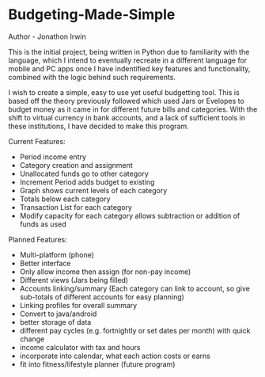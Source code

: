 # Budgeting-Made-Simple

Author - Jonathon Irwin



This is the initial project, being written in Python due to familiarity with the language, which I intend to eventually recreate in a different language for mobile and PC apps once I have indentified key features and functionality, combined with the logic behind such requirements.

I wish to create a simple, easy to use yet useful budgetting tool. This is based off the theory previously followed which used Jars or Evelopes to budget money as it came in for different future bills and categories. With the shift to virtual currency in bank accounts, and a lack of sufficient tools in these institutions, I have decided to make this program.

Current Features:
  - Period income entry
  - Category creation and assignment
  - Unallocated funds go to other category
  - Increment Period adds budget to existing
  - Graph shows current levels of each category
  - Totals below each category
  - Transaction List for each category
  - Modify capacity for each category allows subtraction or addition of funds as used
  
Planned Features:
  - Multi-platform (phone)
  - Better interface
  - Only allow income then assign (for non-pay income)
  - Different views (Jars being filled)
  - Accounts linking/summary (Each category can link to account, so give sub-totals of different accounts for easy planning)
  - Linking profiles for overall summary
  - Convert to java/android
  - better storage of data
  - different pay cycles (e.g. fortnightly or set dates per month) with quick change
  - income calculator with tax and hours
  - incorporate into calendar, what each action costs or earns
  - fit into fitness/lifestyle planner (future program)
